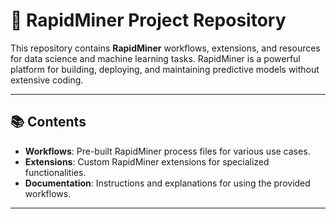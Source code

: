 # 🚀 RapidMiner Project Repository

This repository contains **RapidMiner** workflows, extensions, and resources for data science and machine learning tasks. RapidMiner is a powerful platform for building, deploying, and maintaining predictive models without extensive coding.

---

## 📚 Contents

- **Workflows**: Pre-built RapidMiner process files for various use cases.
- **Extensions**: Custom RapidMiner extensions for specialized functionalities.
- **Documentation**: Instructions and explanations for using the provided workflows.

---
